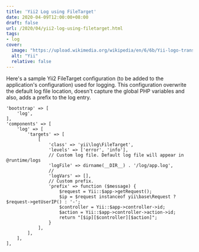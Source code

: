 ```yaml
---
title: 'Yii2 Log using FileTarget'
date: 2020-04-09T12:00:00+08:00
draft: false
url: /2020/04/yii2-log-using-filetarget.html
tags:
- log
cover:
  image: "https://upload.wikimedia.org/wikipedia/en/6/6b/Yii-logo-transparent.png"
  alt: "Yii"
  relative: false
---
```


Here's a sample Yii2 FileTarget configuration (to be added to the application's configuration) used for logging. This configuration overwrite the default log file location, doesn't capture the global PHP variables and also, adds a prefix to the log entry.

```
'bootstrap' => [
    'log',
],
'components' => [
    'log' => [
        'targets' => [
            [
                'class' => 'yii\log\FileTarget',
                'levels' => ['error', 'info'],
                // Custom log file. Default log file will appear in @runtime/logs
                'logFile' => dirname(__DIR__) . '/log/app.log',
                //
                'logVars' => [],
                // Custom prefix.
                'prefix' => function ($message) {
                    $request = Yii::$app->getRequest();
                    $ip = $request instanceof yii\base\Request ? $request->getUserIP() : '-';
                    $controller = Yii::$app->controller->id;
                    $action = Yii::$app->controller->action->id;
                    return "[$ip][$controller][$action]";
                }
            ],
        ],
    ],
],
```